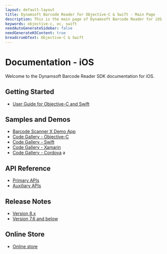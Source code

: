 ```yaml
---
layout: default-layout
title: Dynamsoft Barcode Reader for Objective-C & Swift - Main Page
description: This is the main page of Dynamsoft Barcode Reader for iOS SDK.
keywords: objective-c, oc, swift
needAutoGenerateSidebar: false
needGenerateH3Content: true
breadcrumbText: Objective-C & Swift
---
```


# Documentation - iOS 

Welcome to the Dynamsoft Barcode Reader SDK documentation for iOS.

## Getting Started

- [User Guide for Objective-C and Swift](user-guide.md)

## Samples and Demos

- <a href="https://apps.apple.com/us/app/barcode-scanner-x/id1120581630" target="_blank">Barcode Scanner X Demo App</a>
- <a href="https://www.dynamsoft.com/barcode-reader/resources/code-gallery/?tag=objective-c" target="_blank">Code Gallery - Objective-C</a>
- <a href="https://www.dynamsoft.com/barcode-reader/resources/code-gallery/?tag=swift" target="_blank">Code Gallery - Swift</a>
- <a href="https://www.dynamsoft.com/barcode-reader/resources/code-gallery/?SampleID=218" target="_blank">Code Gallery - Xamarin</a>
- <a href="https://www.dynamsoft.com/barcode-reader/resources/code-gallery/?SampleID=221" target="_blank">Code Gallery - Cordova</a>
a
## API Reference

- [Primary APIs](api-reference/primary-index.md)
- [Auxiliary APIs](api-reference/auxiliary-index.md)

## Release Notes

- [Version 8.x](release-notes/ios-8.md)
- [Version 7.6 and below](release-notes/ios-7.md)

## Online Store

- <a href="https://www.dynamsoft.com/store/dynamsoft-barcode-reader/#mobile" target="_blank">Online store</a>
